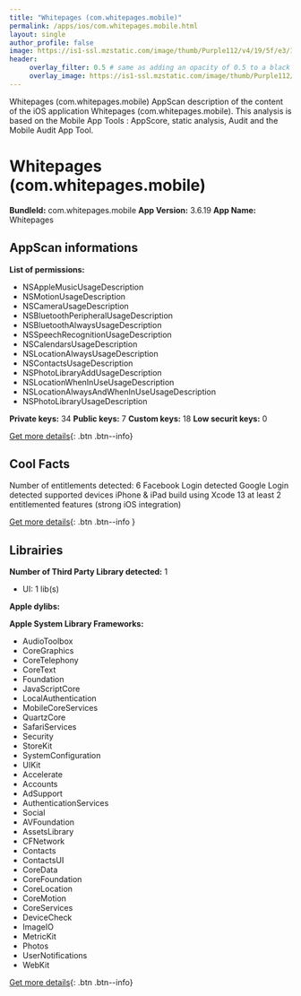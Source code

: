 ```yaml
---
title: "Whitepages (com.whitepages.mobile)"
permalink: /apps/ios/com.whitepages.mobile.html
layout: single
author_profile: false
image: https://is1-ssl.mzstatic.com/image/thumb/Purple112/v4/19/5f/e3/195fe3f4-81c2-8fc2-8c34-b5a3e15942f6/AppIcon-1x_U007emarketing-0-7-0-85-220.png/512x512bb.jpg
header: 
     overlay_filter: 0.5 # same as adding an opacity of 0.5 to a black background
     overlay_image: https://is1-ssl.mzstatic.com/image/thumb/Purple112/v4/19/5f/e3/195fe3f4-81c2-8fc2-8c34-b5a3e15942f6/AppIcon-1x_U007emarketing-0-7-0-85-220.png/512x512bb.jpg
---
```

Whitepages (com.whitepages.mobile) AppScan description of the content of the iOS application Whitepages (com.whitepages.mobile). This analysis is based on the Mobile App Tools : AppScore, static analysis, Audit and the Mobile Audit App Tool.

# Whitepages (com.whitepages.mobile)

**BundleId:** com.whitepages.mobile
**App Version:** 3.6.19
**App Name:** Whitepages


## AppScan informations 

**List of permissions:** 
- NSAppleMusicUsageDescription
- NSMotionUsageDescription
- NSCameraUsageDescription
- NSBluetoothPeripheralUsageDescription
- NSBluetoothAlwaysUsageDescription
- NSSpeechRecognitionUsageDescription
- NSCalendarsUsageDescription
- NSLocationAlwaysUsageDescription
- NSContactsUsageDescription
- NSPhotoLibraryAddUsageDescription
- NSLocationWhenInUseUsageDescription
- NSLocationAlwaysAndWhenInUseUsageDescription
- NSPhotoLibraryUsageDescription
  
  
**Private keys:** 34
**Public keys:** 7
**Custom keys:** 18
**Low securit keys:** 0
  
[Get more details](/pricing.html){: .btn .btn--info}

## Cool Facts

Number of entitlements detected: 6
Facebook Login detected
Google Login detected
supported devices iPhone & iPad
build using Xcode 13
at least 2 entitlemented features (strong iOS integration)
  
[Get more details](/pricing.html){: .btn .btn--info }

## Librairies 
**Number of Third Party Library detected:** 1
- UI: 1 lib(s)


**Apple dylibs:**


**Apple System Library Frameworks:**
- AudioToolbox
- CoreGraphics
- CoreTelephony
- CoreText
- Foundation
- JavaScriptCore
- LocalAuthentication
- MobileCoreServices
- QuartzCore
- SafariServices
- Security
- StoreKit
- SystemConfiguration
- UIKit
- Accelerate
- Accounts
- AdSupport
- AuthenticationServices
- Social
- AVFoundation
- AssetsLibrary
- CFNetwork
- Contacts
- ContactsUI
- CoreData
- CoreFoundation
- CoreLocation
- CoreMotion
- CoreServices
- DeviceCheck
- ImageIO
- MetricKit
- Photos
- UserNotifications
- WebKit


  
[Get more details](/pricing.html){: .btn .btn--info}

